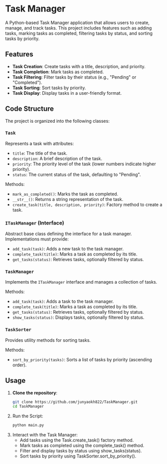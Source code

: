 # Task Manager

A Python-based Task Manager application that allows users to create, manage, and track tasks. This project includes features such as adding tasks, marking tasks as completed, filtering tasks by status, and sorting tasks by priority.

## Features

- **Task Creation**: Create tasks with a title, description, and priority.
- **Task Completion**: Mark tasks as completed.
- **Task Filtering**: Filter tasks by their status (e.g., "Pending" or "Completed").
- **Task Sorting**: Sort tasks by priority.
- **Task Display**: Display tasks in a user-friendly format.

## Code Structure

The project is organized into the following classes:

### `Task`
Represents a task with attributes:
- `title`: The title of the task.
- `description`: A brief description of the task.
- `priority`: The priority level of the task (lower numbers indicate higher priority).
- `status`: The current status of the task, defaulting to "Pending".

Methods:
- `mark_as_completed()`: Marks the task as completed.
- `__str__()`: Returns a string representation of the task.
- `create_task(title, description, priority)`: Factory method to create a task.

### `ITaskManager` (Interface)
Abstract base class defining the interface for a task manager. Implementations must provide:
- `add_task(task)`: Adds a new task to the task manager.
- `complete_task(title)`: Marks a task as completed by its title.
- `get_tasks(status)`: Retrieves tasks, optionally filtered by status.

### `TaskManager`
Implements the `ITaskManager` interface and manages a collection of tasks.

Methods:
- `add_task(task)`: Adds a task to the task manager.
- `complete_task(title)`: Marks a task as completed by its title.
- `get_tasks(status)`: Retrieves tasks, optionally filtered by status.
- `show_tasks(status)`: Displays tasks, optionally filtered by status.

### `TaskSorter`
Provides utility methods for sorting tasks.

Methods:
- `sort_by_priority(tasks)`: Sorts a list of tasks by priority (ascending order).

## Usage

1. **Clone the repository**:
   ```bash
   git clone https://github.com/junyaokh822/TaskManager.git
   cd TaskManager

2. Run the Script:
   ```bash
   python main.py

3. Interact with the Task Manager:
   - Add tasks using the Task.create_task() factory method.
   - Mark tasks as completed using the complete_task() method.
   - Filter and display tasks by status using show_tasks(status).
   - Sort tasks by priority using TaskSorter.sort_by_priority().
